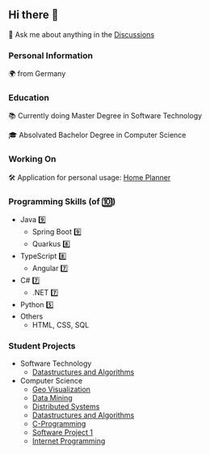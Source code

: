 ## Hi there 👋

💬 Ask me about anything in the [Discussions](https://github.com/felixsteinke/felixsteinke/discussions)

### Personal Information

🌍 from Germany

### Education

📚 Currently doing Master Degree in Software Technology

🎓 Absolvated Bachelor Degree in Computer Science

### Working On

🛠️ Application for personal usage: [Home Planner](https://github.com/home-planner-group)

### Programming Skills (of 🔟) 

* Java 9️⃣
  * Spring Boot 9️⃣
  * Quarkus 8️⃣
* TypeScript 8️⃣
  * Angular 7️⃣
* C# 7️⃣
  * .NET 7️⃣
* Python 5️⃣
* Others
  * HTML, CSS, SQL

### Student Projects

* Software Technology
  * [Datastructures and Algorithms](https://github.com/felixsteinke/Motion-Planner)
* Computer Science
  * [Geo Visualization](https://github.com/felixsteinke/Leaflet-Geo-Visualization)
  * [Data Mining](https://github.com/felixsteinke/DataMining-ArffGenerator)
  * [Distributed Systems](https://github.com/felixsteinke/Distributed-Systems-Templates)
  * [Datastructures and Algorithms](https://github.com/felixsteinke/RCPSP-Scheduler)
  * [C-Programming](https://github.com/felixsteinke/C-Prototypes)
  * [Software Project 1](https://github.com/felixsteinke/Java-RMI-Simulator)
  * [Internet Programming](https://github.com/felixsteinke/IPR-EasyKitchen)


<!--
**felixsteinke/felixsteinke** is a ✨ _special_ ✨ repository because its `README.md` (this file) appears on your GitHub profile.

Here are some ideas to get you started:

- 🔭 I’m currently working on ...
- 🌱 I’m currently learning ...
- 👯 I’m looking to collaborate on ...
- 🤔 I’m looking for help with ...
- 💬 Ask me about ...
- 📫 How to reach me: ...
- 😄 Pronouns: ...
- ⚡ Fun fact: ...
-->
